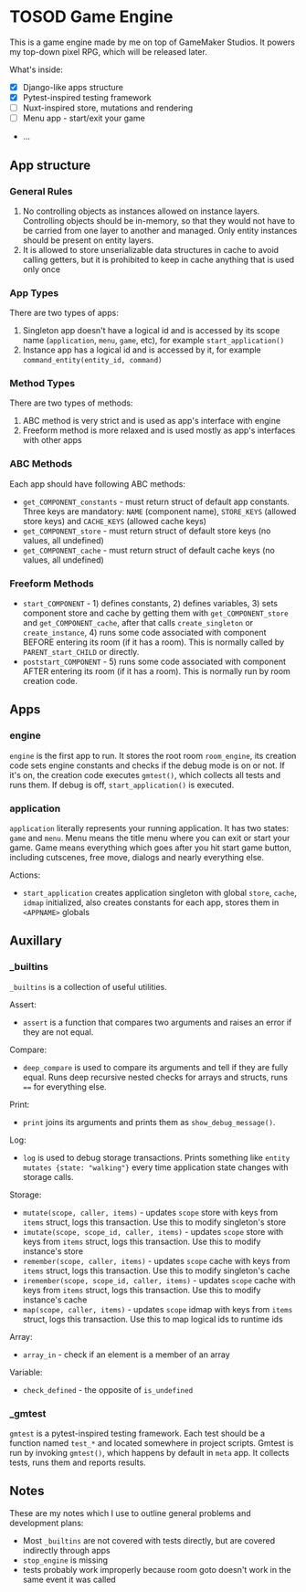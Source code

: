 # TOSOD Game Engine

This is a game engine made by me on top of GameMaker Studios. It powers my top-down pixel RPG, which will be released later.

What's inside:
- [x] Django-like apps structure
- [x] Pytest-inspired testing framework
- [ ] Nuxt-inspired store, mutations and rendering
- [ ] Menu app - start/exit your game
- ...

## App structure

### General Rules

1. No controlling objects as instances allowed on instance layers. Controlling objects should be in-memory, so that they would not have to be carried from one layer to another and managed. Only entity instances should be present on entity layers.
2. It is allowed to store unserializable data structures in cache to avoid calling getters, but it is prohibited to keep in cache anything that is used only once


### App Types

There are two types of apps:

1. Singleton app doesn't have a logical id and is accessed by its scope name (`application`, `menu`, `game`, etc), for example `start_application()`
2. Instance app has a logical id and is accessed by it, for example `command_entity(entity_id, command)`

### Method Types

There are two types of methods:

1. ABC method is very strict and is used as app's interface with engine
2. Freeform method is more relaxed and is used mostly as app's interfaces with other apps

### ABC Methods

Each app should have following ABC methods:

- `get_COMPONENT_constants` - must return struct of default app constants. Three keys are mandatory: `NAME` (component name), `STORE_KEYS` (allowed store keys) and `CACHE_KEYS` (allowed cache keys)
- `get_COMPONENT_store` - must return struct of default store keys (no values, all undefined)
- `get_COMPONENT_cache` - must return struct of default cache keys (no values, all undefined)

### Freeform Methods

- `start_COMPONENT` - 1) defines constants, 2) defines variables, 3) sets component store and cache by getting them with `get_COMPONENT_store` and `get_COMPONENT_cache`, after that calls `create_singleton` or `create_instance`, 4) runs some code associated with component BEFORE entering its room (if it has a room). This is normally called by `PARENT_start_CHILD` or directly.
- `poststart_COMPONENT` - 5) runs some code associated with component AFTER entering its room (if it has a room). This is normally run by room creation code.

## Apps

### engine

`engine` is the first app to run. It stores the root room `room_engine`, its creation code sets engine constants and checks if the debug mode is on or not. If it's on, the creation code executes `gmtest()`, which collects all tests and runs them. If debug is off, `start_application()` is executed.

### application

`application` literally represents your running application. It has two states: `game` and `menu`. Menu means the title menu where you can exit or start your game. Game means everything which goes after you hit start game button, including cutscenes, free move, dialogs and nearly everything else.

Actions:

- `start_application` creates application singleton with global `store`, `cache`, `idmap` initialized, also creates constants for each app, stores them in `<APPNAME>` globals


## Auxillary

### _builtins

`_builtins` is a collection of useful utilities.

Assert:
- `assert` is a function that compares two arguments and raises an error if they are not equal.

Compare:
- `deep_compare` is used to compare its arguments and tell if they are fully equal. Runs deep recursive nested checks for arrays and structs, runs `==` for everything else.

Print:
- `print` joins its arguments and prints them as `show_debug_message()`.

Log:
- `log` is used to debug storage transactions. Prints something like `entity mutates {state: "walking"}` every time application state changes with storage calls.

Storage:
- `mutate(scope, caller, items)` - updates `scope` store with keys from `items` struct, logs this transaction. Use this to modify singleton's store
- `imutate(scope, scope_id, caller, items)` - updates `scope` store with keys from `items` struct, logs this transaction. Use this to modify instance's store
- `remember(scope, caller, items)` - updates `scope` cache with keys from `items` struct, logs this transaction. Use this to modify singleton's cache
- `iremember(scope, scope_id, caller, items)` - updates `scope` cache with keys from `items` struct, logs this transaction. Use this to modify instance's cache
- `map(scope, caller, items)` - updates `scope` idmap with keys from `items` struct, logs this transaction. Use this to map logical ids to runtime ids

Array:

- `array_in` - check if an element is a member of an array

Variable:

- `check_defined` - the opposite of `is_undefined`


### _gmtest

`gmtest` is a pytest-inspired testing framework. Each test should be a function named `test_*` and located somewhere in project scripts. Gmtest is run by invoking `gmtest()`, which happens by default in `meta` app. It collects tests, runs them and reports results.


## Notes

These are my notes which I use to outline general problems and development plans:

- Most `_builtins` are not covered with tests directly, but are covered indirectly through apps
- `stop_engine` is missing
- tests probably work improperly because room goto doesn't work in the same event it was called
